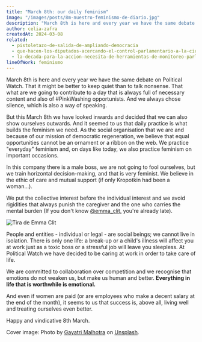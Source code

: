 ```yaml
---
title: "March 8th: our daily feminism"
image: "/images/posts/8m-nuestro-feminismo-de-diario.jpg"
description: "March 8th is here and every year we have the same debate on Political Watch. That it might be better to keep quiet than to talk nonsense. That what are we going to contribute to a day that is always full of necessary content and also of #PinkWashing opportunists. And we always chose silence, which is also a way of speaking."
author: celia-zafra
createdAt: 2024-03-08
related:
  - pistoletazo-de-salida-de-ampliando-democracia
  - que-hacen-los-diputados-acercando-el-control-parlamentario-a-la-ciudadania
  - la-decada-para-la-accion-necesita-de-herramientas-de-monitoreo-parlamentario-novedades-en-parlamento-2030
lineOfWork: feminismo
---
```


March 8th is here and every year we have the same debate on Political Watch. That it might be better to keep quiet than to talk nonsense. That what are we going to contribute to a day that is always full of necessary content and also of #PinkWashing opportunists. And we always chose silence, which is also a way of speaking.

But this March 8th we have looked inwards and decided that we can also show ourselves outwards. And it seemed to us that daily practice is what builds the feminism we need. As the social organisation that we are and because of our mission of democratic regeneration, we believe that equal opportunities cannot be an ornament or a ribbon on the web. We practice "everyday" feminism and, on days like today, we also practice feminism on important occasions.

In this company there is a male boss, we are not going to fool ourselves, but we train horizontal decision-making, and that is very feminist. We believe in the ethic of care and mutual support (if only Kropotkin had been a woman...).

We put the collective interest before the individual interest and we avoid rigidities that always punish the caregiver and the one who carries the mental burden (If you don't know [@emma_clit,](https://english.emmaclit.com/2017/05/20/you-shouldve-asked/) you're already late).

![Tira de Emma Clit](/images/posts/emma-clit.png)

People and entities - individual or legal - are social beings; we cannot live in isolation. There is only one life: a break-up or a child's illness will affect you at work just as a toxic boss or a stressful job will leave you sleepless. At Political Watch we have decided to be caring at work in order to take care of life.

We are committed to collaboration over competition and we recognise that emotions do not weaken us, but make us human and better. **Everything in life that is worthwhile is emotional.**

And even if women are paid (or are employees who make a decent salary at the end of the month), it seems to us that success is, above all, living well and treating ourselves even better.

Happy and vindicative 8th March.

Cover image: Photo by [Gayatri Malhotra](https://unsplash.com/es/@gmalhotra?utm_content=creditCopyText&utm_medium=referral&utm_source=unsplash) on [Unsplash](https://unsplash.com/es/fotos/un-grupo-de-personas-con-carteles-frente-a-un-edificio-u2L9p1awiEE?utm_content=creditCopyText&utm_medium=referral&utm_source=unsplash).
